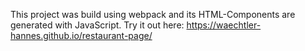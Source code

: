 This project was build using webpack and its HTML-Components are generated with JavaScript.
Try it out here: https://waechtler-hannes.github.io/restaurant-page/
